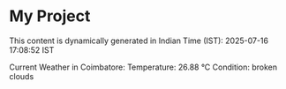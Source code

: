 # My Project

This content is dynamically generated in Indian Time (IST): 2025-07-16 17:08:52 IST


Current Weather in Coimbatore:
Temperature: 26.88 °C
Condition: broken clouds
